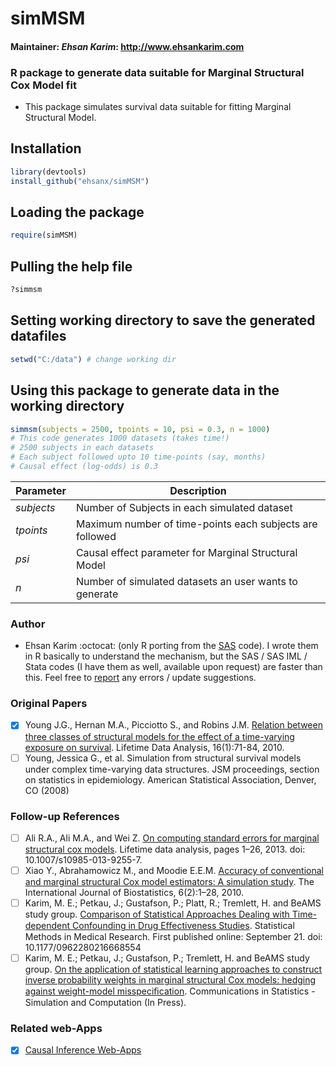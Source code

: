# simMSM
#### Maintainer: *Ehsan Karim*: http://www.ehsankarim.com
### R package to generate data suitable for Marginal Structural Cox Model fit
* This package simulates survival data suitable for fitting Marginal Structural Model.

## Installation
```R
library(devtools)
install_github("ehsanx/simMSM")
```

## Loading the package
```R
require(simMSM)
```

## Pulling the help file
```R
?simmsm
```

## Setting working directory to save the generated datafiles
```R
setwd("C:/data") # change working dir
```

## Using this package to generate data in the working directory
```R
simmsm(subjects = 2500, tpoints = 10, psi = 0.3, n = 1000)
# This code generates 1000 datasets (takes time!)
# 2500 subjects in each datasets
# Each subject followed upto 10 time-points (say, months)
# Causal effect (log-odds) is 0.3
```
|    **Parameter**    | **Description** |
|----------------|------------|
| *subjects*  | Number of Subjects in each simulated dataset |
| *tpoints*      | Maximum number of time-points each subjects are followed   |
| *psi* | Causal effect parameter for Marginal Structural Model  |
| *n* | Number of simulated datasets an user wants to generate  |

### Author 
* Ehsan Karim :octocat: (only R porting from the [SAS](https://cdn1.sph.harvard.edu/wp-content/uploads/sites/148/2012/10/simulate_snaftm.txt) code). I wrote them in R basically to understand the mechanism, but the SAS / SAS IML / Stata codes (I have them as well, available upon request) are faster than this. Feel free to [report](http://www.ehsankarim.com/) any errors / update suggestions. 

### Original Papers
- [x] Young J.G., Hernan M.A., Picciotto S., and Robins J.M. [Relation between three classes of structural models for the effect of a time-varying exposure on survival](http://link.springer.com/article/10.1007/s10985-009-9135-3). Lifetime Data Analysis, 16(1):71-84, 2010. 
- [ ] Young, Jessica G., et al. Simulation from structural survival models under complex time-varying data structures. JSM proceedings, section on statistics in epidemiology. American Statistical Association, Denver, CO (2008)

### Follow-up References
- [ ] Ali R.A., Ali M.A., and Wei Z. [On computing standard errors for marginal structural cox models](http://link.springer.com/article/10.1007%2Fs10985-013-9255-7). Lifetime data analysis, pages 1–26, 2013. doi: 10.1007/s10985-013-9255-7.
- [ ] Xiao Y., Abrahamowicz M., and Moodie E.E.M. [Accuracy of conventional and marginal structural Cox model estimators: A simulation study](http://www.degruyter.com/view/j/ijb.2010.6.2/ijb.2010.6.2.1208/ijb.2010.6.2.1208.xml?format=INT). The International Journal of Biostatistics, 6(2):1–28, 2010. 
- [ ] Karim, M. E.; Petkau, J.; Gustafson, P.; Platt, R.; Tremlett, H. and BeAMS study group. [Comparison of Statistical Approaches Dealing with Time-dependent Confounding in Drug Eﬀectiveness Studies](http://smm.sagepub.com/content/early/2016/09/21/0962280216668554.abstract). Statistical Methods in Medical Research. First published online: September 21. doi: 10.1177/0962280216668554
- [ ] Karim, M. E.; Petkau, J.; Gustafson, P.; Tremlett, H. and BeAMS study group. [On the application of statistical learning approaches to construct inverse probability weights in marginal structural Cox models: hedging against weight-model misspeciﬁcation](http://www.tandfonline.com/toc/lssp20/current). Communications in Statistics - Simulation and Computation (In Press).

### Related web-Apps
- [x] [Causal Inference Web-Apps](http://www.ehsankarim.com/software/webapps)
